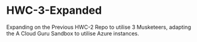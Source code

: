 # HWC-3-Expanded
 Expanding on the Previous HWC-2 Repo to utilise 3 Musketeers, adapting the A Cloud Guru Sandbox to utilise Azure instances. 